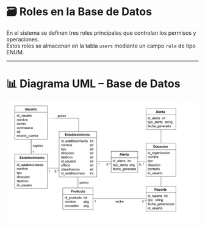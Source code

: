 # 🗃️ Roles en la Base de Datos

En el sistema se definen tres roles principales que controlan los permisos y operaciones.  
Estos roles se almacenan en la tabla `users` mediante un campo `role` de tipo ENUM.

---

# 📊 Diagrama UML – Base de Datos

![Diagrama UML](Diagrama%20UML.jpg)
